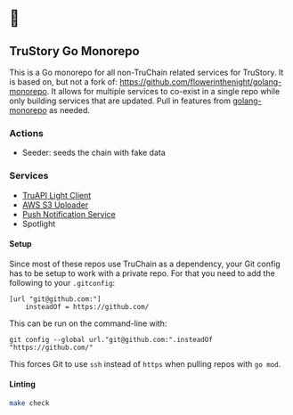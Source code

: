 # 🐙
## TruStory Go Monorepo

This is a Go monorepo for all non-TruChain related services for TruStory. It is based on, but not a fork of: https://github.com/flowerinthenight/golang-monorepo. It allows for multiple services to co-exist in a single repo while only building services that are updated. Pull in features from [golang-monorepo](https://github.com/flowerinthenight/golang-monorepo) as needed.

### Actions
* Seeder: seeds the chain with fake data

### Services

* [TruAPI Light Client](./services/truapi/README.md)
* [AWS S3 Uploader](./services/uploader/README.md)
* [Push Notification Service](./services/push/README.md)
* Spotlight

#### Setup

Since most of these repos use TruChain as a dependency, your Git config has to be setup to work with a private repo. For that you need to add the following to your `.gitconfig`:

```
[url "git@github.com:"]
    insteadOf = https://github.com/
```

This can be run on the command-line with: 
```
git config --global url."git@github.com:".insteadOf "https://github.com/"
```

This forces Git to use `ssh` instead of `https` when pulling repos with `go mod`.

#### Linting

```sh
make check
```
